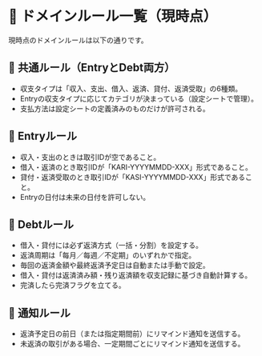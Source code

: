 # 🎯 ドメインルール一覧（現時点）

現時点のドメインルールは以下の通りです。

## 🔖 共通ルール（EntryとDebt両方）

- 収支タイプは「収入、支出、借入、返済、貸付、返済受取」の6種類。
- Entryの収支タイプに応じてカテゴリが決まっている（設定シートで管理）。
- 支払方法は設定シートの定義済みのものだけが許可される。

## 🔖 Entryルール

- 収入・支出のときは取引IDが空であること。
- 借入・返済のとき取引IDが「KARI-YYYYMMDD-XXX」形式であること。
- 貸付・返済受取のとき取引IDが「KASI-YYYYMMDD-XXX」形式であること。
- Entryの日付は未来の日付を許可しない。

## 🔖 Debtルール

- 借入・貸付には必ず返済方式（一括・分割）を設定する。
- 返済周期は「每月／每週／不定期」のいずれかで指定。
- 毎回の返済金額や最終返済予定日は自動または手動で設定。
- 借入・貸付は返済済み額・残り返済額を収支記録に基づき自動計算する。
- 完済したら完済フラグを立てる。

## 🔖 通知ルール

- 返済予定日の前日（または指定期間前）にリマインド通知を送信する。
- 未返済の取引がある場合、一定期間ごとにリマインド通知を送信する。
